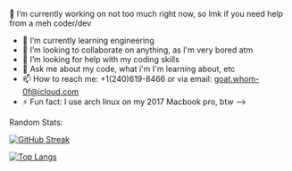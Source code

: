 
🔭 I’m currently working on not too much right now, so lmk if you need help from a meh coder/dev
- 🌱 I’m currently learning engineering
- 👯 I’m looking to collaborate on anything, as I'm very bored atm
- 🤔 I’m looking for help with my coding skills
- 💬 Ask me about my code, what i'm I'm learning about, etc
- 📫 How to reach me: +1(240)619-8466 or via email: goat.whom-0f@icloud.com
- ⚡ Fun fact: I use arch linux on my 2017 Macbook pro, btw
-->





Random Stats: 


[![GitHub Streak](https://github-readme-streak-stats.herokuapp.com?user=plyght&theme=dark&hide_border=true)](https://git.io/streak-stats)


[![Top Langs](https://github-readme-stats.vercel.app/api/top-langs/?username=plyght&layout=compact&theme=vision-friendly-dark)](https://github.com/anuraghazra/github-readme-stats)

